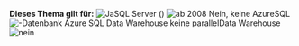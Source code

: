 **Dieses Thema gilt für:** ![Ja](media/yes.png "ja")SQL Server \(\) ![ab 2008 Nein, keine Azure](media/no.png "nein")SQL ![-Datenbank Azure SQL Data Warehouse keine parallel](media/no.png "nein")Data Warehouse ![](media/no.png "nein")
